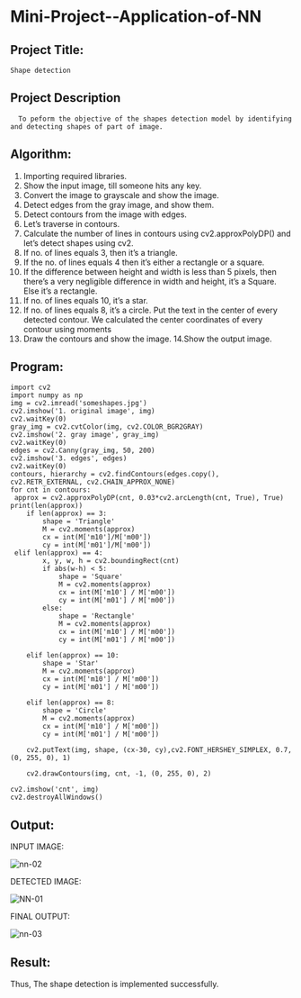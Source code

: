 # Mini-Project--Application-of-NN

## Project Title:
    Shape detection
## Project Description 
      To peform the objective of the shapes detection model by identifying and detecting shapes of part of image.
## Algorithm:
1.	Importing required libraries.
2.	Show the input image, till someone hits any key.
3.	Convert the image to grayscale and show the image.
4.	 Detect edges from the gray image, and show them.
5.	Detect contours from the image with edges.
6.	Let’s traverse in contours. 
7.	Calculate the number of lines in contours using cv2.approxPolyDP() and let’s detect shapes using cv2. 
8.	If no. of lines equals 3, then it’s a triangle.
9.	If the no. of lines equals 4 then it’s either a rectangle or a square.
10.	If the difference between height and width is less than 5 pixels, then there’s a very negligible difference in width and height, it’s a Square. Else it’s a rectangle.
11.	 If no. of lines equals 10, it’s a star.
12.	If no. of lines equals 8, it’s a circle. Put the text in the center of every detected contour. We calculated the center coordinates of every contour using moments
13.	Draw the contours and show the image.
14.Show the output image.

## Program:
```
import cv2
import numpy as np
img = cv2.imread('someshapes.jpg')
cv2.imshow('1. original image', img)
cv2.waitKey(0)
gray_img = cv2.cvtColor(img, cv2.COLOR_BGR2GRAY)
cv2.imshow('2. gray image', gray_img)
cv2.waitKey(0)
edges = cv2.Canny(gray_img, 50, 200)
cv2.imshow('3. edges', edges)
cv2.waitKey(0)
contours, hierarchy = cv2.findContours(edges.copy(), cv2.RETR_EXTERNAL, cv2.CHAIN_APPROX_NONE)
for cnt in contours:
 approx = cv2.approxPolyDP(cnt, 0.03*cv2.arcLength(cnt, True), True)
print(len(approx))
    if len(approx) == 3:
        shape = 'Triangle'
        M = cv2.moments(approx)
        cx = int(M['m10']/M['m00'])
        cy = int(M['m01']/M['m00'])
 elif len(approx) == 4:
        x, y, w, h = cv2.boundingRect(cnt)
        if abs(w-h) < 5:
            shape = 'Square'
            M = cv2.moments(approx)
            cx = int(M['m10'] / M['m00'])
            cy = int(M['m01'] / M['m00'])
        else:
            shape = 'Rectangle'
            M = cv2.moments(approx)
            cx = int(M['m10'] / M['m00'])
            cy = int(M['m01'] / M['m00'])

    elif len(approx) == 10:
        shape = 'Star'
        M = cv2.moments(approx)
        cx = int(M['m10'] / M['m00'])
        cy = int(M['m01'] / M['m00'])

    elif len(approx) == 8:
        shape = 'Circle'
        M = cv2.moments(approx)
        cx = int(M['m10'] / M['m00'])
        cy = int(M['m01'] / M['m00'])

    cv2.putText(img, shape, (cx-30, cy),cv2.FONT_HERSHEY_SIMPLEX, 0.7, (0, 255, 0), 1)

    cv2.drawContours(img, cnt, -1, (0, 255, 0), 2)
    
cv2.imshow('cnt', img)
cv2.destroyAllWindows()
```
## Output:
INPUT IMAGE:

![nn-02](https://user-images.githubusercontent.com/114279259/205431846-71d9dfed-38e8-4905-bbea-440e82e65b1a.jpg)

DETECTED IMAGE:

![NN-01](https://user-images.githubusercontent.com/114279259/205431851-44c6d823-1565-4e6f-a86a-25ff691e7e37.png)

FINAL OUTPUT:

![nn-03](https://user-images.githubusercontent.com/114279259/205431866-698bdbed-5179-4704-8c1d-67f8f21fc2d8.png)


## Result:
Thus, The shape detection is implemented successfully.
